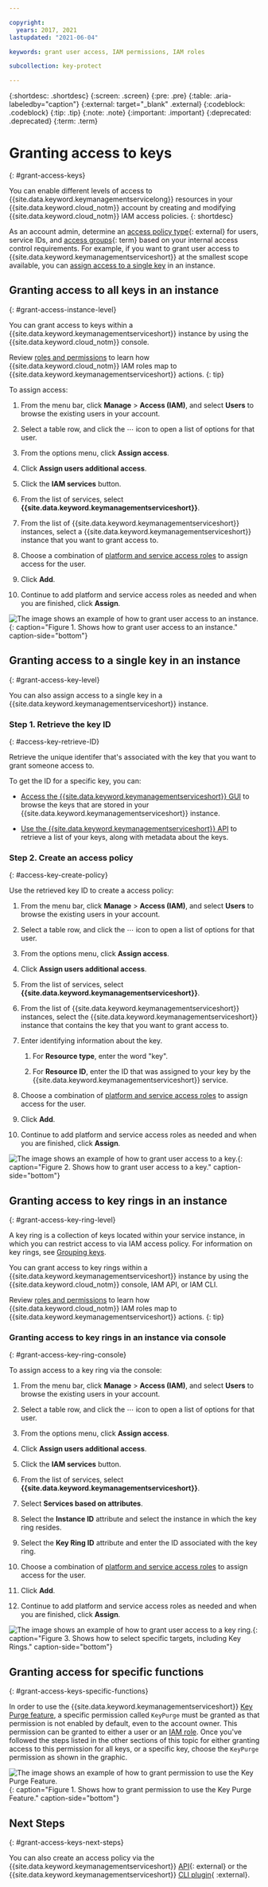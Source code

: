 ```yaml
---

copyright:
  years: 2017, 2021
lastupdated: "2021-06-04"

keywords: grant user access, IAM permissions, IAM roles

subcollection: key-protect

---
```


{:shortdesc: .shortdesc}
{:screen: .screen}
{:pre: .pre}
{:table: .aria-labeledby="caption"}
{:external: target="_blank" .external}
{:codeblock: .codeblock}
{:tip: .tip}
{:note: .note}
{:important: .important}
{:deprecated: .deprecated}
{:term: .term}

# Granting access to keys
{: #grant-access-keys}

You can enable different levels of access to
{{site.data.keyword.keymanagementservicelong}} resources in your
{{site.data.keyword.cloud_notm}} account by creating and modifying
{{site.data.keyword.cloud_notm}} IAM access policies.
{: shortdesc}

As an account admin, determine an
[access policy type](/docs/account?topic=account-userroles#policytypes){: external}
for users, service IDs, and
[access groups](#x2160811){: term}
based on your internal access control requirements. For example, if you want to
grant user access to {{site.data.keyword.keymanagementserviceshort}} at the
smallest scope available, you can
[assign access to a single key](#grant-access-key-level)
in an instance.

## Granting access to all keys in an instance
{: #grant-access-instance-level}

You can grant access to keys within a
{{site.data.keyword.keymanagementserviceshort}} instance by using the
{{site.data.keyword.cloud_notm}} console.

Review
[roles and permissions](/docs/key-protect?topic=key-protect-manage-access)
to learn how {{site.data.keyword.cloud_notm}} IAM roles map to
{{site.data.keyword.keymanagementserviceshort}} actions.
{: tip}

To assign access:

1. From the menu bar, click **Manage** &gt; **Access (IAM)**, and select
   **Users** to browse the existing users in your account.

2. Select a table row, and click the ⋯ icon to open a list of options for that
   user.

3. From the options menu, click **Assign access**.

4. Click **Assign users additional access**.

5. Click the **IAM services** button.

6. From the list of services, select
   **{{site.data.keyword.keymanagementserviceshort}}**.

7. From the list of {{site.data.keyword.keymanagementserviceshort}} instances,
   select a {{site.data.keyword.keymanagementserviceshort}} instance that you
   want to grant access to.

8. Choose a combination of
   [platform and service access roles](/docs/key-protect?topic=key-protect-manage-access#manage-access-roles)
   to assign access for the user.

9. Click **Add**.

10. Continue to add platform and service access roles as needed and when you are
    finished, click **Assign**.

![The image shows an example of how to grant user access to an instance.](images/fine-grain-instance-policy.png){: caption="Figure 1. Shows how to grant user access to an instance." caption-side="bottom"}

## Granting access to a single key in an instance
{: #grant-access-key-level}

You can also assign access to a single key in a
{{site.data.keyword.keymanagementserviceshort}} instance.

### Step 1. Retrieve the key ID
{: #access-key-retrieve-ID}

Retrieve the unique identifer that's associated with the key that you want to
grant someone access to.

To get the ID for a specific key, you can:

- [Access the {{site.data.keyword.keymanagementserviceshort}} GUI](/docs/key-protect?topic=key-protect-view-keys#view-keys-gui)
  to browse the keys that are stored in your
  {{site.data.keyword.keymanagementserviceshort}} instance.

- [Use the {{site.data.keyword.keymanagementserviceshort}} API](/docs/key-protect?topic=key-protect-view-keys#retrieve-keys-api)
  to retrieve a list of your keys, along with metadata about the keys.

### Step 2. Create an access policy
{: #access-key-create-policy}

Use the retrieved key ID to create a access policy:

1. From the menu bar, click **Manage** &gt; **Access (IAM)**, and select
   **Users** to browse the existing users in your account.

2. Select a table row, and click the ⋯ icon to open a list of options for that
   user.

3. From the options menu, click **Assign access**.

4. Click **Assign users additional access**.

5. From the list of services, select
   **{{site.data.keyword.keymanagementserviceshort}}**.

6. From the list of {{site.data.keyword.keymanagementserviceshort}} instances,
   select the {{site.data.keyword.keymanagementserviceshort}} instance that
   contains the key that you want to grant access to.

7. Enter identifying information about the key.

   1. For **Resource type**, enter the word "key".

   2. For **Resource ID**, enter the ID that was assigned to your key by the
      {{site.data.keyword.keymanagementserviceshort}} service.

8. Choose a combination of
   [platform and service access roles](/docs/key-protect?topic=key-protect-manage-access#manage-access-roles)
   to assign access for the user.

9. Click **Add**.

10. Continue to add platform and service access roles as needed and when you are
    finished, click **Assign**.

![The image shows an example of how to grant user access to a key.](images/fine-grain-key-policy.png){: caption="Figure 2. Shows how to grant user access to a key." caption-side="bottom"}

## Granting access to key rings in an instance
{: #grant-access-key-ring-level}

A key ring is a collection of keys located within your service instance, in which you can
restrict access to via IAM access policy. For information on key rings,
see [Grouping keys](/docs/key-protect?topic=key-protect-grouping-keys).

You can grant access to key rings within a
{{site.data.keyword.keymanagementserviceshort}} instance by using the
{{site.data.keyword.cloud_notm}} console, IAM API, or IAM CLI.

Review
[roles and permissions](/docs/key-protect?topic=key-protect-manage-access)
to learn how {{site.data.keyword.cloud_notm}} IAM roles map to
{{site.data.keyword.keymanagementserviceshort}} actions.
{: tip}

### Granting access to key rings in an instance via console
{: #grant-access-key-ring-console}

To assign access to a key ring via the console:

1. From the menu bar, click **Manage** &gt; **Access (IAM)**, and select
   **Users** to browse the existing users in your account.

2. Select a table row, and click the ⋯ icon to open a list of options for that
   user.

3. From the options menu, click **Assign access**.

4. Click **Assign users additional access**.

5. Click the **IAM services** button.

6. From the list of services, select
   **{{site.data.keyword.keymanagementserviceshort}}**.

7. Select **Services based on attributes**.

8. Select the **Instance ID** attribute and select the instance in which the key
   ring resides.

9. Select the **Key Ring ID** attribute and enter the ID associated with the key ring.

8. Choose a combination of
   [platform and service access roles](/docs/key-protect?topic=key-protect-manage-access#manage-access-roles)
   to assign access for the user.

9. Click **Add**.

10. Continue to add platform and service access roles as needed and when you are
    finished, click **Assign**.

![The image shows an example of how to grant user access to a key ring.](images/key-ring-iam-policy.png){: caption="Figure 3. Shows how to select specific targets, including Key Rings." caption-side="bottom"}

## Granting access for specific functions
{: #grant-access-keys-specific-functions}

In order to use the {{site.data.keyword.keymanagementserviceshort}} [Key Purge feature](/docs/key-protect?topic=key-protect-delete-purge-keys), a specific permission called `KeyPurge` must be granted as that permission is not enabled by default, even to the account owner. This permission can be granted to either a user or an [IAM role](/docs/key-protect?topic=key-protect-manage-access). Once you've followed the steps listed in the other sections of this topic for either granting access to this permission for all keys, or a specific key, choose the `KeyPurge` permission as shown in the graphic.

![The image shows an example of how to grant permission to use the Key Purge Feature.](images/key-purge-permission.jpg){: caption="Figure 1. Shows how to grant permission to use the Key Purge Feature." caption-side="bottom"}

## Next Steps
{: #grant-access-keys-next-steps}

You can also create an access policy via the {{site.data.keyword.keymanagementserviceshort}} [API](/apidocs/iam-policy-management#create-policy){: external}
or the {{site.data.keyword.keymanagementserviceshort}} [CLI plugin](/docs/cli?topic=cli-ibmcloud_commands_iam#ibmcloud_iam_user_policy_create){ :external}.

